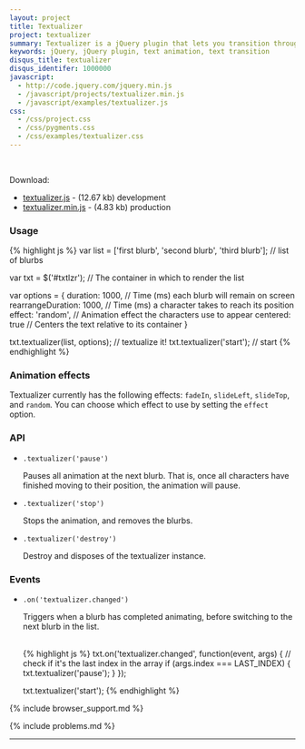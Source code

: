 ```yaml
---
layout: project
title: Textualizer
project: textualizer
summary: Textualizer is a jQuery plugin that lets you transition through blurbs of text
keywords: jQuery, jQuery plugin, text animation, text transition
disqus_title: textualizer
disqus_identifer: 1000000
javascript:
  - http://code.jquery.com/jquery.min.js
  - /javascript/projects/textualizer.min.js
  - /javascript/examples/textualizer.js
css:
  - /css/project.css
  - /css/pygments.css
  - /css/examples/textualizer.css
---
```


<div id="txtlzr">&nbsp;</div>

Download:

<ul class="download-list">
  <li><a href="https://raw.github.com/krisk/textualizer/master/textualizer.js">textualizer.js</a> - (12.67 kb) development</li>
  <li><a href="https://raw.github.com/krisk/textualizer/master/textualizer.min.js">textualizer.min.js</a> - (4.83 kb) production</li>
</ul>

### Usage

{% highlight js %}
var list = ['first blurb', 'second blurb', 'third blurb'];  // list of blurbs

var txt = $('#txtlzr');  // The container in which to render the list

var options = {
  duration: 1000,          // Time (ms) each blurb will remain on screen
  rearrangeDuration: 1000, // Time (ms) a character takes to reach its position
  effect: 'random',        // Animation effect the characters use to appear
  centered: true           // Centers the text relative to its container
}

txt.textualizer(list, options); // textualize it!
txt.textualizer('start'); // start
{% endhighlight %}

### Animation effects

Textualizer currently has the following effects: `fadeIn`, `slideLeft`, `slideTop`, and `random`.  You can choose which effect to use by setting the `effect` option.

### API

<ul id="api">
  <li>
    <code>.textualizer('pause')</code>
    <p>Pauses all animation at the next blurb. That is, once all characters have finished moving to their position, the animation will pause.</p>
  </li>
  <li>
    <code>.textualizer('stop')</code>
    <p>Stops the animation, and removes the blurbs.</p>
  </li>
  <li>
    <code>.textualizer('destroy')</code>
    <p>Destroy and disposes of the textualizer instance.</p>
  </li>
</ul>

### Events

<ul id="api">
  <li>
    <code>.on('textualizer.changed')</code>
    <p>Triggers when a blurb has completed animating, before switching to the next blurb in the list.</p>
    <br/>
{% highlight js %}
txt.on('textualizer.changed', function(event, args) {
  // check if it's the last index in the array
  if (args.index === LAST_INDEX) {
    txt.textualizer('pause');
  }
});

txt.textualizer('start');
{% endhighlight %}
  </li>
</ul>

{% include browser_support.md %}

{% include problems.md %}

- - -